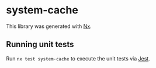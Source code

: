 # system-cache

This library was generated with [Nx](https://nx.dev).

## Running unit tests

Run `nx test system-cache` to execute the unit tests via [Jest](https://jestjs.io).
